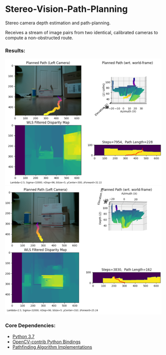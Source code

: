 # Stereo-Vision-Path-Planning
Stereo camera depth estimation and path-planning.

Receives a stream of image pairs from two identical, calibrated cameras to compute a non-obstructed route.

### Results:
![Fig. 1](example_results/figure_01.png?raw=true)
![Fig. 2](example_results/figure_02.png?raw=true)


### Core Dependencies:
* [Python 3.7](https://www.python.org/)
* [OpenCV-contrib Python Bindings](https://github.com/opencv/opencv_contrib/tree/master)
* [Pathfinding Algorithm Implementations](https://github.com/brean/python-pathfinding)

